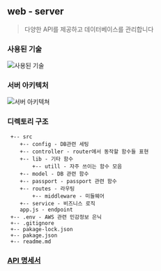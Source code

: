 ## web - server
> 다양한 API를 제공하고 데이터베이스를 관리합니다

### 사용된 기술
![사용된 기술](https://user-images.githubusercontent.com/43948654/137658796-5c64bee7-d524-483e-8ec1-ce8ee54d03e3.png)


### 서버 아키텍처
![서버 아키텍쳐](https://user-images.githubusercontent.com/43948654/137658324-c55c5866-3b02-4d60-944e-8f22dae17fc8.png)


### 디렉토리 구조

```
 +-- src
    +-- config - DB관련 세팅
    +-- controller - router에서 동작할 함수들 표현
    +-- lib - 기타 함수
        +-- utill - 자주 쓰이는 함수 모음
    +-- model - DB 관련 함수
    +-- passport - passport 관련 함수
    +-- routes - 라우팅
        +-- middleware - 미들웨어
    +-- service - 비즈니스 로직
    app.js - endpoint
 +-- .env - AWS 관련 민감정보 은닉
 +-- .gitignore
 +-- pakage-lock.json
 +-- pakage.json
 +-- readme.md
```



### [API 명세서](https://www.notion.so/API-e6f9824c71344c49aaef5658f3be2a4a)







